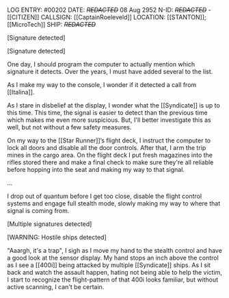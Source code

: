 LOG ENTRY: #00202
DATE: *~~REDACTED~~* 08 Aug 2952
N-ID: *~~REDACTED~~* - [[CITIZEN]]
CALLSIGN: [[CaptainRoeleveld]]
LOCATION: [[STANTON]]; [[MicroTech]]
SHIP: *~~REDACTED~~*

[Signature detected]

[Signature detected]

One day, I should program the computer to actually mention which signature it detects. Over the years, I must have added several to the list.

As I make my way to the console, I wonder if it detected a call from [[Italina]].

As I stare in disbelief at the display, I wonder what the [[Syndicate]] is up to this time. This time, the signal is easier to detect than the previous time which makes me even more suspicious. But, I'll better investigate this as well, but not without a few safety measures.

On my way to the [[Star Runner]]’s flight deck, I instruct the computer to lock all doors and disable all the door controls. After that, I arm the trip mines in the cargo area. On the flight deck I put fresh magazines into the rifles stored there and make a final check to make sure they're all reliable before hopping into the seat and making my way to that signal.

...

I drop out of quantum before I get too close, disable the flight control systems and engage full stealth mode, slowly making my way to where that signal is coming from.

[Multiple signatures detected]

[WARNING: Hostile ships detected]

"Aaargh, it's a trap", I sigh as I move my hand to the stealth control and have a good look at the sensor display. My hand stops an inch above the control as I see a [[400i]] being attacked by multiple [[Syndicate]] ships. As I sit back and watch the assault happen, hating not being able to help the victim, I start to recognize the flight-pattern of that 400i looks familiar, but without active scanning, I can't be certain.